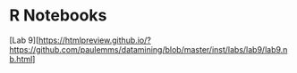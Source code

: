 # R Notebooks

[Lab 9][https://htmlpreview.github.io/?https://github.com/paulemms/datamining/blob/master/inst/labs/lab9/lab9.nb.html]
